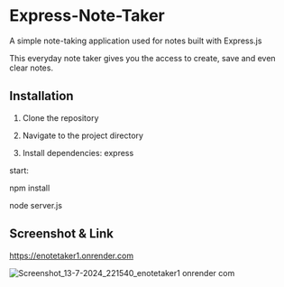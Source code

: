 # Express-Note-Taker

A simple note-taking application used for notes built with Express.js

This everyday note taker gives you the access to create, save and even clear notes.

## Installation

1. Clone the repository

2. Navigate to the project directory

3. Install dependencies:
express

start:

npm install

node server.js

## Screenshot & Link

https://enotetaker1.onrender.com

![Screenshot_13-7-2024_221540_enotetaker1 onrender com](https://github.com/user-attachments/assets/de7bb28d-06b4-430c-9632-12ef45a01e13)

